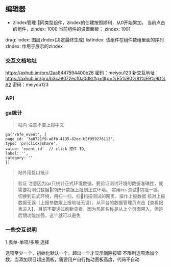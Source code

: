 ## 编辑器

+ zIndex管理
同类型组件，zindex的创建按照顺利，从0开始累加，
当前点击的组件，zindex: 1000
当前组件的设置面板： zindex: 1001

drag: index: 图层zIndex(决定最终生成)
listIndex: 该组件在组件数组里面的序列
zIndex: 作用于展示的zIndex

###  交互文档地址

https://axhub.im/pro/2aa8447594400b26  密码：meiyou123
新交互地址：
https://axhub.im/pro/b3ca8072ecf0a0d8/#g=1&p=%E5%B0%81%E9%9D%A2  密码：meiyou123


###  API

### ga统计
> 站内 注意不要上报中文

    ga('/bfe_event', {
    page_id: '3a8721f9-a8fb-4135-82ec-b5f959276113',
    type: 'pv|click|share',
    value: 'event_id'  // click 控件 ID,
    label: '',
    category: ''
    })
> 站外用接口统计

> 验证
注意因为ga只统计正式环境数据，要验证测试环境的数据准确性，就需要将测试数据的统计数据上报到正式环境。
实用ios 测试包摇一摇，切换到正式环境，用扫一扫，扫扫描测试的网页，操作上报数据
核对上报数据无误（上报参数跟上报地址无误），从平台的数据管理页点击【查看报表进入】，目前不要通过刷新查看，因为热区名称是从上个页面带入，但是后期功能加强，这个就可以避免

### 一些交互说明

1.表单-单项/多项 选择 

选项至少一个，初始化默认一个，超出一个才显示删除按钮
不限制选项添加个数，当添加项目超出面板，需要用户自行拖动面板高度，代码不自动
